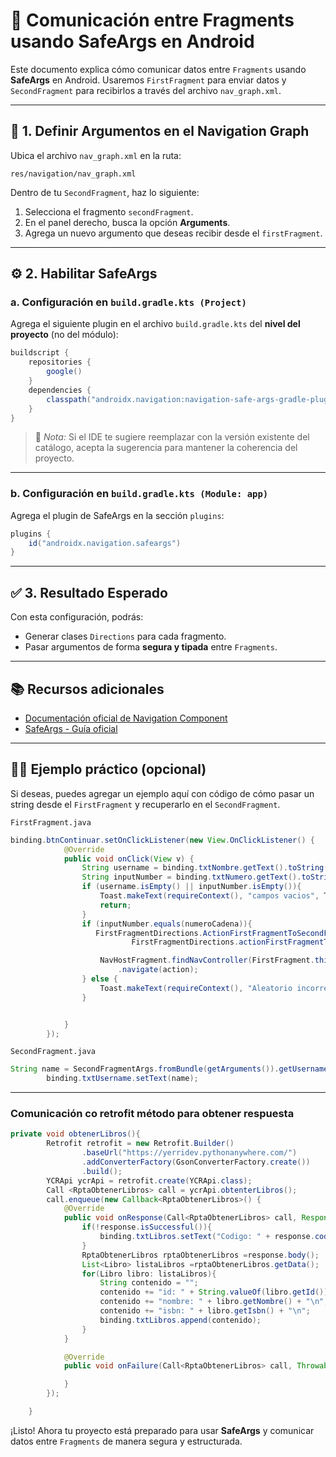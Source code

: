 # 📲 Comunicación entre Fragments usando SafeArgs en Android

Este documento explica cómo comunicar datos entre `Fragments` usando **SafeArgs** en Android. Usaremos `FirstFragment` para enviar datos y `SecondFragment` para recibirlos a través del archivo `nav_graph.xml`.

---

## 🧭 1. Definir Argumentos en el Navigation Graph

Ubica el archivo `nav_graph.xml` en la ruta:

```
res/navigation/nav_graph.xml
```

Dentro de tu `SecondFragment`, haz lo siguiente:

1. Selecciona el fragmento `secondFragment`.
2. En el panel derecho, busca la opción **Arguments**.
3. Agrega un nuevo argumento que deseas recibir desde el `firstFragment`.

---

## ⚙️ 2. Habilitar SafeArgs

### a. Configuración en `build.gradle.kts (Project)`

Agrega el siguiente plugin en el archivo `build.gradle.kts` del **nivel del proyecto** (no del módulo):

```java
buildscript {
    repositories {
        google()
    }
    dependencies {
        classpath("androidx.navigation:navigation-safe-args-gradle-plugin:2.9.0")
    }
}
```

> 🔄 *Nota:* Si el IDE te sugiere reemplazar con la versión existente del catálogo, acepta la sugerencia para mantener la coherencia del proyecto.

---

### b. Configuración en `build.gradle.kts (Module: app)`

Agrega el plugin de SafeArgs en la sección `plugins`:

```java
plugins {
    id("androidx.navigation.safeargs")
}
```

---

## ✅ 3. Resultado Esperado

Con esta configuración, podrás:

- Generar clases `Directions` para cada fragmento.
- Pasar argumentos de forma **segura y tipada** entre `Fragments`.

---

## 📚 Recursos adicionales

- [Documentación oficial de Navigation Component](https://developer.android.com/guide/navigation)
- [SafeArgs - Guía oficial](https://developer.android.com/guide/navigation/navigation-pass-data#Safe-args)

---

## 🧑‍💻 Ejemplo práctico (opcional)

Si deseas, puedes agregar un ejemplo aquí con código de cómo pasar un string desde el `FirstFragment` y recuperarlo en el `SecondFragment`.

`FirstFragment.java`
```java
binding.btnContinuar.setOnClickListener(new View.OnClickListener() {
            @Override
            public void onClick(View v) {
                String username = binding.txtNombre.getText().toString();
                String inputNumber = binding.txtNumero.getText().toString();
                if (username.isEmpty() || inputNumber.isEmpty()){
                    Toast.makeText(requireContext(), "campos vacios", Toast.LENGTH_SHORT).show();
                    return;
                }
                if (inputNumber.equals(numeroCadena)){
                   FirstFragmentDirections.ActionFirstFragmentToSecondFragment action =
                           FirstFragmentDirections.actionFirstFragmentToSecondFragment(username);

                    NavHostFragment.findNavController(FirstFragment.this)
                        .navigate(action);
                } else {
                    Toast.makeText(requireContext(), "Aleatorio incorrecto", Toast.LENGTH_SHORT).show();
                }


            }
        });

```

`SecondFragment.java`
```java
String name = SecondFragmentArgs.fromBundle(getArguments()).getUsername();
        binding.txtUsername.setText(name);
```

---

### Comunicación co retrofit método para obtener respuesta
```java
private void obtenerLibros(){
        Retrofit retrofit = new Retrofit.Builder()
                .baseUrl("https://yerridev.pythonanywhere.com/")
                .addConverterFactory(GsonConverterFactory.create())
                .build();
        YCRApi ycrApi = retrofit.create(YCRApi.class);
        Call <RptaObtenerLibros> call = ycrApi.obtenterLibros();
        call.enqueue(new Callback<RptaObtenerLibros>() {
            @Override
            public void onResponse(Call<RptaObtenerLibros> call, Response<RptaObtenerLibros> response) {
                if(!response.isSuccessful()){
                    binding.txtLibros.setText("Codigo: " + response.code());
                }
                RptaObtenerLibros rptaObtenerLibros =response.body();
                List<Libro> listaLibros =rptaObtenerLibros.getData();
                for(Libro libro: listaLibros){
                    String contenido = "";
                    contenido += "id: " + String.valueOf(libro.getId()) + "\n";
                    contenido += "nombre: " + libro.getNombre() + "\n";
                    contenido += "isbn: " + libro.getIsbn() + "\n";
                    binding.txtLibros.append(contenido);
                }
            }

            @Override
            public void onFailure(Call<RptaObtenerLibros> call, Throwable throwable) {

            }
        });

    }
```




¡Listo! Ahora tu proyecto está preparado para usar **SafeArgs** y comunicar datos entre `Fragments` de manera segura y estructurada.
